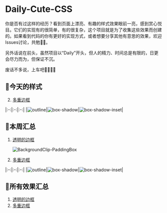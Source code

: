 Daily-Cute-CSS
===

你是否有过这样的经历？看到页面上漂亮、有趣的样式效果眼前一亮，感到赏心悦目。它们的实现有的很简单，有的很复杂，这个项目就是为了收集这些效果而创建的。如果看到代码的你有更好的实现方式，或者想要分享其他有意思的效果，欢迎Issues讨论，共勉:ok_woman:。

另外话说在前头，虽然项目以“Daily”开头，但人的精力、时间总是有限的，日更会尽力而为，但保证不沉。

废话不多说，上车吧:car::bus::bullettrain_side::rocket:

## :seedling:今天的样式
2. [多重边框](https://github.com/fujiayishally/Daily-Cute-CSS/tree/master/2-multiple-borders)

|:-:|:-:|:-:|
|![outline](https://github.com/fujiayishally/Daily-Cute-CSS/blob/master/2-multiple-borders/images/outline.jpg)|![box-shadow](https://github.com/fujiayishally/Daily-Cute-CSS/blob/master/2-multiple-borders/images/box-shadow.jpg)|![box-shadow-inset](https://github.com/fujiayishally/Daily-Cute-CSS/blob/master/2-multiple-borders/images/box-shadow-inset.jpg)|

## :herb:本周汇总
1. [透明的边框](https://github.com/fujiayishally/Daily-Cute-CSS/tree/master/1-translucent-borders)
   
   ![BackgroundClip-PaddingBox](https://github.com/fujiayishally/Daily-Cute-CSS/blob/master/1-translucent-borders/images/BackgroundClip-PaddingBox.jpg)

2. [多重边框](https://github.com/fujiayishally/Daily-Cute-CSS/tree/master/2-multiple-borders)

|:-:|:-:|:-:|
|![outline](https://github.com/fujiayishally/Daily-Cute-CSS/blob/master/2-multiple-borders/images/outline.jpg)|![box-shadow](https://github.com/fujiayishally/Daily-Cute-CSS/blob/master/2-multiple-borders/images/box-shadow.jpg)|![box-shadow-inset](https://github.com/fujiayishally/Daily-Cute-CSS/blob/master/2-multiple-borders/images/box-shadow-inset.jpg)|
   
## :deciduous_tree:所有效果汇总
1. [透明的边框](https://github.com/fujiayishally/Daily-Cute-CSS/tree/master/1-translucent-borders)
2. [多重边框](https://github.com/fujiayishally/Daily-Cute-CSS/tree/master/2-multiple-borders)
